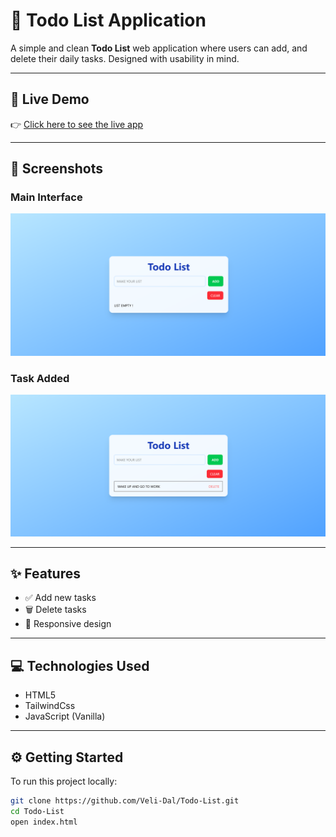 # 📝 Todo List Application

A simple and clean **Todo List** web application where users can add, and delete their daily tasks. Designed with usability in mind.

---

## 🔗 Live Demo

👉 [Click here to see the live app](https://Veli-Dal.github.io/Todo-List/)

---

## 📸 Screenshots

### Main Interface

![Main Screen](TODO1.png)

### Task Added

![Task Added](TODO2.png)

---

## ✨ Features

- ✅ Add new tasks
- 🗑️ Delete tasks
- 📱 Responsive design

---

## 💻 Technologies Used

- HTML5
- TailwindCss
- JavaScript (Vanilla)

---

## ⚙️ Getting Started

To run this project locally:

```bash
git clone https://github.com/Veli-Dal/Todo-List.git
cd Todo-List
open index.html

